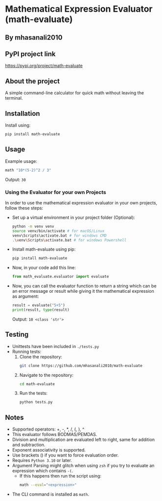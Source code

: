 # Mathematical Expression Evaluator (math-evaluate)
## By mhasanali2010

## PyPI project link
https://pypi.org/project/math-evaluate

## About the project
A simple command-line calculator for quick math without leaving the terminal.
## Installation
Install using:
```bash
pip install math-evaluate
```

## Usage
Example usage:
```bash
math "10*(5-2)^2 / 3"
```
Output: `30`
### Using the Evaluator for your own Projects
In order to use the mathematical expression evaluator in your own projects, follow these steps:
- Set up a virtual environment in your project folder (Optional):
    ```bash
    python -m venv venv
    source venv/bin/activate # for macOS/Linux
    venv\Scripts\activate.bat # for windows CMD
    .\venv\Scripts\activate.bat # for windows Powershell
    ```
- Install math-evaluate using pip:
    ```bash
    pip install math-evaluate
    ```
- Now, in your code add this line:
    ```python
    from math_evaluate.evaluator import evaluate
    ```
- Now, you can call the evaluator function to return a string which can be an error message or result while giving it the mathematical expression as argument:
    ```python
    result = evaluate("5+5")
    print(result, type(result)
    ```
    Output: `10 <class 'str'>`
## Testing
- Unittests have been included in `./tests.py`
- Running tests:
    1. Clone the repository:
        ```bash
        git clone https://github.com/mhasanali2010/math-evaluate
        ```
    2. Navigate to the repository:
        ```bash
        cd math-evaluate
        ```
    3. Run the tests:
        ```bash
        python tests.py
        ```

## Notes
- Supported operators: +, -, *, /, (, ), ^
- This evaluator follows BODMAS/PEMDAS.
- Division and multiplication are evaluated left to right, same for addition and subtraction.
- Exponent associativity is supported.
- Use brackets () if you want to force evaluation order.
- Requires `Python 3.10` or later.
- Argument Parsing might glitch when using `zsh` if you try to evaluate an expression which contains `-(`.
    - If this happens then run the script using:
        ```bash
        math --eval="<expression>"
        ```
- The CLI command is installed as `math`.
